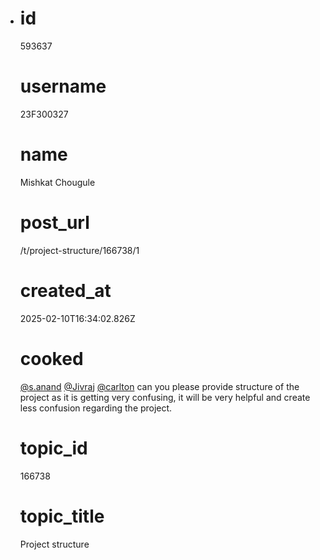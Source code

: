 - # id
  
  593637
  
  # username
  
  23F300327
  
  # name
  
  Mishkat Chougule
  
  # post_url
  
  /t/project-structure/166738/1
  
  # created_at
  
  2025-02-10T16:34:02.826Z
  
  # cooked
  
  <p><a class="mention" href="/u/s.anand">@s.anand</a> <a class="mention" href="/u/jivraj">@Jivraj</a> <a class="mention" href="/u/carlton">@carlton</a> can you please provide structure of the project as it is getting very confusing, it will be very helpful and create less confusion regarding the project.</p>
  
  # topic_id
  
  166738
  
  # topic_title
  
  Project structure

